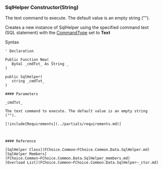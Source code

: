 ﻿### SqlHelper Constructor(String)

The text command to execute. The default value is an empty string ("").

Creates a new instance of SqlHelper using the specified command text (SQL statement) with the [CommandType](FChoice.Common~FChoice.Common.Data.SqlHelper~CommandType.md) set to **Text**

Syntax

```vbnet
' Declaration

Public Function New( _
   ByVal _cmdTxt_ As String _
)

public SqlHelper( 
   string _cmdTxt_
)

#### Parameters

_cmdTxt_

The text command to execute. The default value is an empty string ("").

[!include[Requirements](../partials/requirements.md)]



#### Reference

[SqlHelper Class](FChoice.Common~FChoice.Common.Data.SqlHelper.md)  
[SqlHelper Members](FChoice.Common~FChoice.Common.Data.SqlHelper_members.md)  
[Overload List](FChoice.Common~FChoice.Common.Data.SqlHelper~_ctor.md)